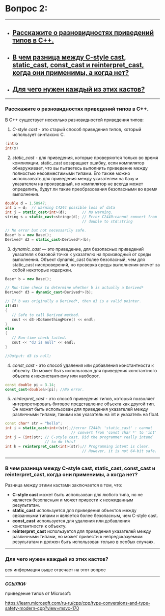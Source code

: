 # Вопрос 2: 

---

- ## [Расскажите о разновидностях приведений типов в С++.](#title1) 
- ## [В чем разница между C-style cast, static_cast, const_cast и reinterpret_cast, когда они применимы, а когда нет?](#title2)
- ## [Для чего нужен каждый из этих кастов?](#title3) 

---

### <a id="title1">Расскажите о разновидностях приведений типов в С++.</a>

В C++ существует несколько разновидностей приведения типов:

1. _C-style cast_ - это старый способ приведения типов, который использует синтаксис C.

```c++
(int)x
int(x)
```

2. _static_cast_ - для приведения, которые проверяются только во время компиляции.
   static_cast возвращает ошибку, если компилятор обнаруживает, что вы пытаетесь выполнить приведение между полностью несовместимыми типами.
   Его также можно использовать для приведения между указателем на базу и указателем на производный, но компилятор не всегда может определить,
   будут ли такие преобразования безопасными во время выполнения.

```c++
double d = 1.58947;
int i = d;  // warning C4244 possible loss of data
int j = static_cast<int>(d);       // No warning.
string s = static_cast<string>(d); // Error C2440:cannot convert from
                                   // double to std:string

// No error but not necessarily safe.
Base* b = new Base();
Derived* d2 = static_cast<Derived*>(b);
```

3. _dynamic_cast_ — это приведение, для безопасных приведений указателя к базовой точке к указателю на производный от среды выполнения.
   Объект dynamic_cast более безопасный, чем для static_cast ниспроверений, но проверка среды выполнения влечет за собой некоторые издержки.

```c++
Base* b = new Base();

// Run-time check to determine whether b is actually a Derived*
Derived* d3 = dynamic_cast<Derived*>(b);

// If b was originally a Derived*, then d3 is a valid pointer.
if(d3)
{
   // Safe to call Derived method.
   cout << d3->DoSomethingMore() << endl;
}
else
{
   // Run-time check failed.
   cout << "d3 is null" << endl;
}

//Output: d3 is null;
```
   
4. _const_cast_ - это способ удаления или добавления константности к объекту. Он может быть использован для приведения константного объекта к неконстантному или наоборот.

```c++
const double pi = 3.14;
const_cast<double&>(pi); //No error.
```

5. _reinterpret_cast_ - это способ приведения типов, который позволяет интерпретировать битовое представление объекта как другой тип.
   Он может быть использован для приведения указателей между различными типами, такими как указатель на int и указатель на float.

```c++
const char* str = "hello";
int i = static_cast<int>(str);//error C2440: 'static_cast' : cannot
                              // convert from 'const char *' to 'int'
int j = (int)str; // C-style cast. Did the programmer really intend
                  // to do this?
int k = reinterpret_cast<int>(str);// Programming intent is clear.
                                   // However, it is not 64-bit safe.
```

---

### <a id="title2">В чем разница между C-style cast, static_cast, const_cast и reinterpret_cast, когда они применимы, а когда нет?</a>

Разница между этими кастами заключается в том, что:
- __C-style cast__ может быть использован для любого типа, но не является безопасным и может привести к неожиданным результатам.
- __static_cast__ используется для приведения объектов между связанными типами и является более безопасным, чем C-style cast.
- __const_cast__ используется для удаления или добавления константности к объекту.
- __reinterpret_cast__ используется для приведения указателей между различными типами,
  но может привести к непредсказуемым результатам и должен быть использован только в особых случаях.


---

### <a id="title3">Для чего нужен каждый из этих кастов?</a>

вся информация выше отвечает на этот вопрос

---

___ССЫЛКИ:___

приведение типов от Microsoft:

https://learn.microsoft.com/ru-ru/cpp/cpp/type-conversions-and-type-safety-modern-cpp?view=msvc-170
